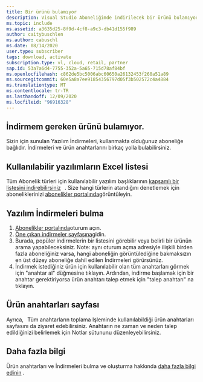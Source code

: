 ```yaml
---
title: Bir ürünü bulamıyor
description: Visual Studio Aboneliğimde indirilecek bir ürünü bulamıyor.
ms.topic: include
ms.assetid: a3635d25-8f9d-4cf8-a9c3-db41d155f989
author: caitybuschlen
ms.author: cabuschl
ms.date: 08/14/2020
user.type: subscriber
tags: download, activate
subscription.type: vl, cloud, retail, partner
sap.id: 53a7a6d4-7755-352a-5a65-715d78af84bf
ms.openlocfilehash: c862de5bc5006abc60650a26132453f260a51a89
ms.sourcegitcommit: 60e5a8a7ee91854356797d05f3b502572c4a4884
ms.translationtype: MT
ms.contentlocale: tr-TR
ms.lasthandoff: 12/09/2020
ms.locfileid: "96916328"
---
```

## <a name="im-unable-to-locate-the-product-i-need-to-download"></a>İndirmem gereken ürünü bulamıyor.

Sizin için sunulan Yazılım İndirmeleri, kullanmakta olduğunuz aboneliğe bağlıdır. İndirmeleri ve ürün anahtarlarını birkaç yolla bulabilirsiniz. 

## <a name="excel-list-of-available-software"></a>Kullanılabilir yazılımların Excel listesi 
Tüm Abonelik türleri için kullanılabilir yazılım başlıklarının [kapsamlı bir listesini indirebilirsiniz](https://download.microsoft.com/download/1/5/4/15454442-CF17-47B9-A65D-DF84EF88511B/Visual_Studio_by_Subscription_Level.xlsx)   . Size hangi türlerin atandığını denetlemek için aboneliklerinizi [abonelikler portalında](https://my.visualstudio.com/benefits)görüntüleyin.   

## <a name="find-software-downloads"></a>Yazılım İndirmeleri bulma 
1. [Abonelikler portalında](https://my.visualstudio.com/benefits)oturum açın.  
1. [Öne çıkan indirmeler sayfasına](https://my.visualstudio.com/downloads/featured)gidin.  
1. Burada, popüler indirmelerin bir listesini görebilir veya belirli bir ürünün arama yapabileceksiniz. Note: aynı oturum açma adresiyle ilişkili birden fazla aboneliğiniz varsa, hangi aboneliğin görüntülediğine bakmaksızın en üst düzey aboneliğe dahil edilen İndirmeleri görürsünüz.
1. İndirmek istediğiniz ürün için kullanılabilir olan tüm anahtarları görmek için "anahtar al" düğmesine tıklayın. Ardından, indirme başlamak için bir anahtar gerektiriyorsa ürün anahtarı talep etmek için "talep anahtarı" na tıklayın. 

## <a name="product-keys-page"></a>Ürün anahtarları sayfası 
Ayrıca, [](https://my.visualstudio.com/productkeys)   Tüm anahtarların toplama Işleminde kullanılabildiği ürün anahtarları sayfasını da ziyaret edebilirsiniz. Anahtarın ne zaman ve neden talep edildiğinizi belirlemek için Notlar sütununu düzenleyebilirsiniz. 

## <a name="more-information"></a>Daha fazla bilgi 
Ürün anahtarları ve İndirmeleri bulma ve oluşturma hakkında [daha fazla bilgi edinin](https://docs.microsoft.com/visualstudio/subscriptions/find-keys) .  